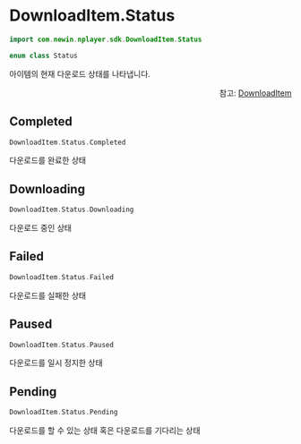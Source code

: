 # DownloadItem.Status

```kotlin
import com.newin.nplayer.sdk.DownloadItem.Status
```

```kotlin
enum class Status
```

아이템의 현재 다운로드 상태를 나타냅니다.

<div align="right">
참고: <a href="../../class/download-item/home.md">DownloadItem</a>
</div>

## Completed

```kotlin
DownloadItem.Status.Completed
```

다운로드를 완료한 상태

## Downloading

```kotlin
DownloadItem.Status.Downloading
```

다운로드 중인 상태

## Failed

```kotlin
DownloadItem.Status.Failed
```

다운로드를 실패한 상태

## Paused

```kotlin
DownloadItem.Status.Paused
```

다운로드를 일시 정지한 상태

## Pending

```kotlin
DownloadItem.Status.Pending
```

다운로드를 할 수 있는 상태 혹은 다운로드를 기다리는 상태
